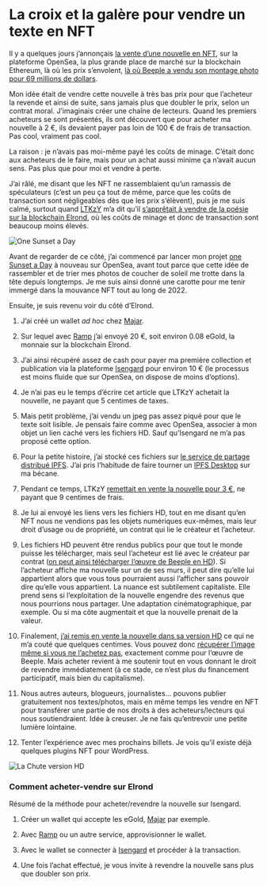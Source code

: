 # La croix et la galère pour vendre un texte en NFT

Il y a quelques jours j’annonçais [la vente d’une nouvelle en NFT](https://tcrouzet.com/2021/12/23/achetez-revendez-une-nouvelle-en-nft-pour-2/), sur la plateforme OpenSea, la plus grande place de marché sur la blockchain Ethereum, là où les prix s’envolent, [là où Beeple a vendu son montage photo pour 69 millions de dollars](https://blog.erratasec.com/2021/03/deconstructing-that-69million-nft.html#.YdSWnxPMLdo).<span id="more-61212"></span>

Mon idée était de vendre cette nouvelle à très bas prix pour que l’acheteur la revende et ainsi de suite, sans jamais plus que doubler le prix, selon un contrat moral. J’imaginais créer une chaîne de lecteurs. Quand les premiers acheteurs se sont présentés, ils ont découvert que pour acheter ma nouvelle à 2 €, ils devaient payer pas loin de 100 € de frais de transaction. Pas cool, vraiment pas cool.

La raison : je n’avais pas moi-même payé les coûts de minage. C’était donc aux acheteurs de le faire, mais pour un achat aussi minime ça n’avait aucun sens. Pas plus que pour moi et vendre à perte.

J’ai râlé, me disant que les NFT ne rassemblaient qu’un ramassis de spéculateurs (c’est un peu ça tout de même, parce que les coûts de transaction sont négligeables dès que les prix s’élèvent), puis je me suis calmé, surtout quand [LTKzY](https://twitter.com/LTKzY) m’a dit qu’il [s’apprêtait à vendre de la poésie sur la blockchain Elrond](https://isengardmarket.com/collection/01ELROND-f624be), où les coûts de minage et donc de transaction sont beaucoup moins élevés.

![One Sunset a Day](https://tcrouzet.com/images_tc/2022/01/onesunset.jpg)

Avant de regarder de ce côté, j’ai commencé par lancer mon projet [one Sunset a Day](https://tcrouzet.com/one-sunset-a-day/) à nouveau sur OpenSea, avant tout parce que cette idée de rassembler et de trier mes photos de coucher de soleil me trotte dans la tête depuis longtemps. Je me suis ainsi donné une carotte pour me tenir immergé dans la mouvance NFT tout au long de 2022.

Ensuite, je suis revenu voir du côté d’Elrond.

1. J’ai créé un wallet *ad hoc* chez [Majar](https://maiar.com/).

2. Sur lequel avec [Ramp](https://buy.ramp.network/) j’ai envoyé 20 €, soit environ 0.08 eGold, la monnaie sur la blockchain Elrond.

3. J’ai ainsi récupéré assez de cash pour payer ma première collection et publication via la plateforme [Isengard](https://isengard.market) pour environ 10 € (le processus est moins fluide que sur OpenSea, on dispose de moins d’options).

4. Je n’ai pas eu le temps d’écrire cet article que LTKzY achetait la nouvelle, ne payant que 5 centimes de taxes.

5. Mais petit problème, j’ai vendu un jpeg pas assez piqué pour que le texte soit lisible. Je pensais faire comme avec OpenSea, associer à mon objet un lien caché vers les fichiers HD. Sauf qu’Isengard ne m’a pas proposé cette option.

6. Pour la petite histoire, j’ai stocké ces fichiers sur [le service de partage distribué IPFS](https://ipfs.io/). J’ai pris l’habitude de faire tourner un [IPFS Desktop](https://docs.ipfs.io/install/ipfs-desktop/) sur ma bécane.

7. Pendant ce temps, LTKzY [remettait en vente la nouvelle pour 3 €](https://isengard.market/nft/TCC-5cf6ff-01), ne payant que 9 centimes de frais.

8. Je lui ai envoyé les liens vers les fichiers HD, tout en me disant qu’en NFT nous ne vendions pas les objets numériques eux-mêmes, mais leur droit d’usage ou de propriété, un contrat qui lie le créateur et l’acheteur.

9. Les fichiers HD peuvent être rendus publics pour que tout le monde puisse les télécharger, mais seul l’acheteur est lié avec le créateur par contrat ([on peut ainsi télécharger l’œuvre de Beeple en HD](https://ipfsgateway.makersplace.com/ipfs/QmXkxpwAHCtDXbbZHUwqtFucG1RMS6T87vi1CdvadfL7qA)). Si l’acheteur affiche ma nouvelle sur un de ses murs, il peut dire qu’elle lui appartient alors que vous tous pourraient aussi l’afficher sans pouvoir dire qu’elle vous appartient. La nuance est subtilement capitaliste. Elle prend sens si l’exploitation de la nouvelle engendre des revenus que nous pourrions nous partager. Une adaptation cinématographique, par exemple. Ou si ma côte augmentait et que la nouvelle prenait de la valeur.

10. Finalement, [j’ai remis en vente la nouvelle dans sa version HD](https://isengard.market/nft/TCC-5cf6ff-02) ce qui ne m’a couté que quelques centimes. Vous pouvez donc [récupérer l’image même si vous ne l’achetez pas](https://media.elrond.com/nfts/asset/QmbL7kVqo8yVqSVeGQbYhpV1wCHKxzYAxW8LNLtktEipBk), exactement comme pour l’œuvre de Beeple. Mais acheter revient à me soutenir tout en vous donnant le droit de revendre immédiatement (à ce stade, ce n’est plus du financement participatif, mais bien du capitalisme).

11. Nous autres auteurs, blogueurs, journalistes… pouvons publier gratuitement nos textes/photos, mais en même temps les vendre en NFT pour transférer une partie de nos droits à des acheteurs/lecteurs qui nous soutiendraient. Idée à creuser. Je ne fais qu’entrevoir une petite lumière lointaine.

12. Tenter l’expérience avec mes prochains billets. Je vois qu’il existe déjà quelques plugins NFT pour WordPress.

![La Chute version HD](https://tcrouzet.com/images_tc/2022/01/isangard2.jpg)

### Comment acheter-vendre sur Elrond

Résumé de la méthode pour acheter/revendre la nouvelle sur Isengard.

1. Créer un wallet qui accepte les eGold, [Majar](https://maiar.com/) par exemple.

2. Avec [Ramp](https://buy.ramp.network/) ou un autre service, approvisionner le wallet.

3. Avec le wallet se connecter à [Isengard](https://isengard.market) et procéder à la transaction.

4. Une fois l’achat effectué, je vous invite à revendre la nouvelle sans plus que doubler son prix.